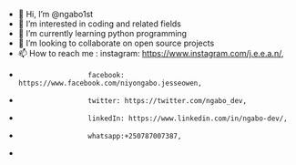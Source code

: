 - 👋 Hi, I’m @ngabo1st
- 👀 I’m interested in coding and related fields
- 🌱 I’m currently learning python programming
- 💞️ I’m looking to collaborate on open source projects
- 📫 How to reach me : instagram: https://www.instagram.com/j.e.e.a.n/, 
-                      facebook: https://www.facebook.com/niyongabo.jesseowen, 
-                      twitter: https://twitter.com/ngabo_dev,
-                      linkedIn: https://www.linkedin.com/in/ngabo-dev/,
-                      whatsapp:+250787007387,
-                      

